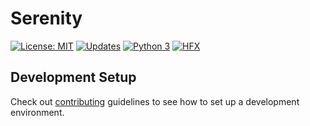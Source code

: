 # Serenity

[![License: MIT](https://img.shields.io/badge/License-MIT-yellow.svg)](https://opensource.org/licenses/MIT)
[![Updates](https://pyup.io/repos/github/HatfieldFX/serenity/shield.svg)](https://pyup.io/repos/github/HatfieldFX/serenity/)
[![Python 3](https://pyup.io/repos/github/HatfieldFX/serenity/python-3-shield.svg)](https://pyup.io/repos/github/HatfieldFX/serenity/)
[![HFX](https://img.shields.io/discord/591914197219016707.svg?color=7289da&label=HFX&logo=discord)](https://discord.gg/ZDJqZek)

## Development Setup

Check out [contributing](CONTRIBUTING.md) guidelines to see how to set up a development environment.

